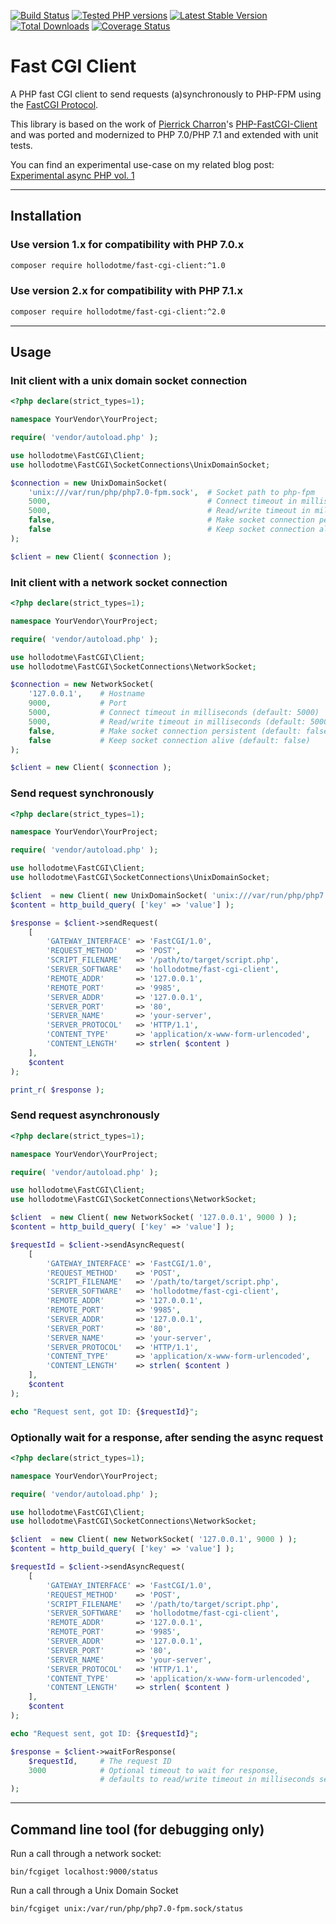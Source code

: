 [![Build Status](https://travis-ci.org/hollodotme/fast-cgi-client.svg?branch=master)](https://travis-ci.org/hollodotme/fast-cgi-client)
[![Tested PHP versions](https://php-eye.com/badge/hollodotme/fast-cgi-client/tested.svg)](https://php-eye.com/package/hollodotme/fast-cgi-client)
[![Latest Stable Version](https://poser.pugx.org/hollodotme/fast-cgi-client/v/stable)](https://packagist.org/packages/hollodotme/fast-cgi-client) 
[![Total Downloads](https://poser.pugx.org/hollodotme/fast-cgi-client/downloads)](https://packagist.org/packages/hollodotme/fast-cgi-client) 
[![Coverage Status](https://coveralls.io/repos/github/hollodotme/fast-cgi-client/badge.svg?branch=master)](https://coveralls.io/github/hollodotme/fast-cgi-client?branch=master)

# Fast CGI Client

A PHP fast CGI client to send requests (a)synchronously to PHP-FPM using the [FastCGI Protocol](http://www.mit.edu/~yandros/doc/specs/fcgi-spec.html).

This library is based on the work of [Pierrick Charron](https://github.com/adoy)'s [PHP-FastCGI-Client](https://github.com/adoy/PHP-FastCGI-Client/) 
and was ported and modernized to PHP 7.0/PHP 7.1 and extended with unit tests.

You can find an experimental use-case on my related blog post: [Experimental async PHP vol. 1](http://bit.ly/eapv1)

---

## Installation

### Use version 1.x for compatibility with PHP 7.0.x

```bash
composer require hollodotme/fast-cgi-client:^1.0
```

### Use version 2.x for compatibility with PHP 7.1.x

```bash
composer require hollodotme/fast-cgi-client:^2.0
```

---

## Usage

### Init client with a unix domain socket connection

```php
<?php declare(strict_types=1);

namespace YourVendor\YourProject;

require( 'vendor/autoload.php' );

use hollodotme\FastCGI\Client;
use hollodotme\FastCGI\SocketConnections\UnixDomainSocket;

$connection = new UnixDomainSocket(
	'unix:///var/run/php/php7.0-fpm.sock',  # Socket path to php-fpm
	5000,                                   # Connect timeout in milliseconds (default: 5000)
	5000,                                   # Read/write timeout in milliseconds (default: 5000)
	false,                                  # Make socket connection persistent (default: false)
	false                                   # Keep socket connection alive (default: false) 
);

$client = new Client( $connection );
```

### Init client with a network socket connection

```php
<?php declare(strict_types=1);

namespace YourVendor\YourProject;

require( 'vendor/autoload.php' );

use hollodotme\FastCGI\Client;
use hollodotme\FastCGI\SocketConnections\NetworkSocket;

$connection = new NetworkSocket(
	'127.0.0.1',    # Hostname
	9000,           # Port
	5000,           # Connect timeout in milliseconds (default: 5000)
	5000,           # Read/write timeout in milliseconds (default: 5000)
	false,          # Make socket connection persistent (default: false)
	false           # Keep socket connection alive (default: false) 
);

$client = new Client( $connection );
```

### Send request synchronously

```php
<?php declare(strict_types=1);

namespace YourVendor\YourProject;

require( 'vendor/autoload.php' );

use hollodotme\FastCGI\Client;
use hollodotme\FastCGI\SocketConnections\UnixDomainSocket;

$client  = new Client( new UnixDomainSocket( 'unix:///var/run/php/php7.0-fpm.sock' ) );
$content = http_build_query( ['key' => 'value'] );

$response = $client->sendRequest(
	[
		'GATEWAY_INTERFACE' => 'FastCGI/1.0',
		'REQUEST_METHOD'    => 'POST',
		'SCRIPT_FILENAME'   => '/path/to/target/script.php',
		'SERVER_SOFTWARE'   => 'hollodotme/fast-cgi-client',
		'REMOTE_ADDR'       => '127.0.0.1',
		'REMOTE_PORT'       => '9985',
		'SERVER_ADDR'       => '127.0.0.1',
		'SERVER_PORT'       => '80',
		'SERVER_NAME'       => 'your-server',
		'SERVER_PROTOCOL'   => 'HTTP/1.1',
		'CONTENT_TYPE'      => 'application/x-www-form-urlencoded',
		'CONTENT_LENGTH'    => strlen( $content )	
	],
	$content
);

print_r( $response );
```

### Send request asynchronously

```php
<?php declare(strict_types=1);

namespace YourVendor\YourProject;

require( 'vendor/autoload.php' );

use hollodotme\FastCGI\Client;
use hollodotme\FastCGI\SocketConnections\NetworkSocket;

$client  = new Client( new NetworkSocket( '127.0.0.1', 9000 ) );
$content = http_build_query( ['key' => 'value'] );

$requestId = $client->sendAsyncRequest(
	[
		'GATEWAY_INTERFACE' => 'FastCGI/1.0',
		'REQUEST_METHOD'    => 'POST',
		'SCRIPT_FILENAME'   => '/path/to/target/script.php',
		'SERVER_SOFTWARE'   => 'hollodotme/fast-cgi-client',
		'REMOTE_ADDR'       => '127.0.0.1',
		'REMOTE_PORT'       => '9985',
		'SERVER_ADDR'       => '127.0.0.1',
		'SERVER_PORT'       => '80',
		'SERVER_NAME'       => 'your-server',
		'SERVER_PROTOCOL'   => 'HTTP/1.1',
		'CONTENT_TYPE'      => 'application/x-www-form-urlencoded',
		'CONTENT_LENGTH'    => strlen( $content )	
	],
	$content
);

echo "Request sent, got ID: {$requestId}";
```

### Optionally wait for a response, after sending the async request

```php
<?php declare(strict_types=1);

namespace YourVendor\YourProject;

require( 'vendor/autoload.php' );

use hollodotme\FastCGI\Client;
use hollodotme\FastCGI\SocketConnections\NetworkSocket;

$client  = new Client( new NetworkSocket( '127.0.0.1', 9000 ) );
$content = http_build_query( ['key' => 'value'] );

$requestId = $client->sendAsyncRequest(
	[
		'GATEWAY_INTERFACE' => 'FastCGI/1.0',
		'REQUEST_METHOD'    => 'POST',
		'SCRIPT_FILENAME'   => '/path/to/target/script.php',
		'SERVER_SOFTWARE'   => 'hollodotme/fast-cgi-client',
		'REMOTE_ADDR'       => '127.0.0.1',
		'REMOTE_PORT'       => '9985',
		'SERVER_ADDR'       => '127.0.0.1',
		'SERVER_PORT'       => '80',
		'SERVER_NAME'       => 'your-server',
		'SERVER_PROTOCOL'   => 'HTTP/1.1',
		'CONTENT_TYPE'      => 'application/x-www-form-urlencoded',
		'CONTENT_LENGTH'    => strlen( $content )	
	],
	$content
);

echo "Request sent, got ID: {$requestId}";

$response = $client->waitForResponse( 
	$requestId,     # The request ID 
	3000            # Optional timeout to wait for response,
					# defaults to read/write timeout in milliseconds set in connection
);
```

---

## Command line tool (for debugging only)

Run a call through a network socket:

    bin/fcgiget localhost:9000/status

Run a call through a Unix Domain Socket

    bin/fcgiget unix:/var/run/php/php7.0-fpm.sock/status
